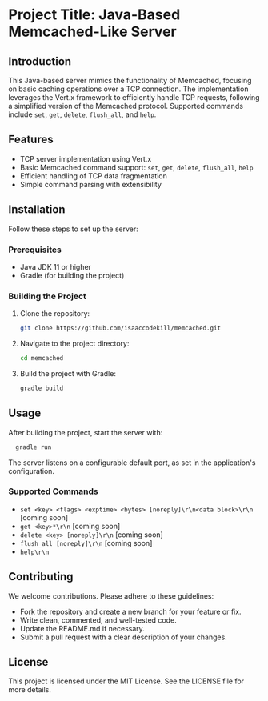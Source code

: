 # Project Title: Java-Based Memcached-Like Server

## Introduction
This Java-based server mimics the functionality of Memcached, focusing on basic caching operations over a TCP connection. The implementation leverages the Vert.x framework to efficiently handle TCP requests, following a simplified version of the Memcached protocol. Supported commands include `set`, `get`, `delete`, `flush_all`, and `help`.

## Features
- TCP server implementation using Vert.x
- Basic Memcached command support: `set`, `get`, `delete`, `flush_all`, `help`
- Efficient handling of TCP data fragmentation
- Simple command parsing with extensibility

## Installation
Follow these steps to set up the server:

### Prerequisites
- Java JDK 11 or higher
- Gradle (for building the project)

### Building the Project
1. Clone the repository:
   ```sh
   git clone https://github.com/isaaccodekill/memcached.git
   ```
2. Navigate to the project directory:
   ```sh
   cd memcached
   ```
3. Build the project with Gradle:
   ```sh
   gradle build
   ```

## Usage
After building the project, start the server with:

```sh
  gradle run
```

The server listens on a configurable default port, as set in the application's configuration.

### Supported Commands
- `set <key> <flags> <exptime> <bytes> [noreply]\r\n<data block>\r\n` [coming soon]
- `get <key>*\r\n` [coming soon]
- `delete <key> [noreply]\r\n` [coming soon]
- `flush_all [noreply]\r\n` [coming soon]
- `help\r\n`

## Contributing
We welcome contributions. Please adhere to these guidelines:
- Fork the repository and create a new branch for your feature or fix.
- Write clean, commented, and well-tested code.
- Update the README.md if necessary.
- Submit a pull request with a clear description of your changes.

## License
This project is licensed under the MIT License. See the LICENSE file for more details.